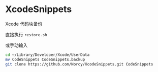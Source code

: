 # XcodeSnippets
Xcode 代码块备份

直接执行 `restore.sh`

或手动输入

```sh
cd ~/Library/Developer/Xcode/UserData
mv CodeSnippets CodeSnippets.backup
git clone https://github.com/Norcy/XcodeSnippets.git CodeSnippets
```
